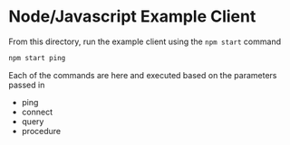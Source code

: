 # Node/Javascript Example Client

From this directory, run the example client using the `npm start` command

```bash
npm start ping
```

Each of the commands are here and executed based on the parameters passed in 
* ping
* connect
* query
* procedure